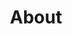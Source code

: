 ---
slug: "/about"
title: "About"
description: "Hello! My name is Alex and I am a rising sophomore at the University of British Columbia. I'm pursuing a Bachelor of Science in Computer Science and Statistics. My interests include quantitative finance, system design!"
---